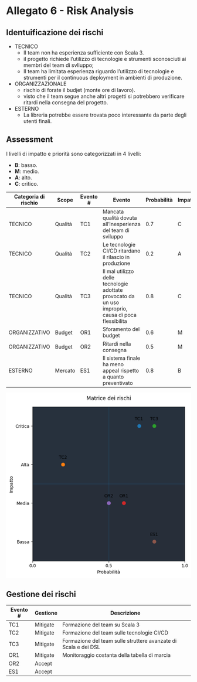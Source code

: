 # Allegato 6 - Risk Analysis

## Identuificazione dei rischi

- TECNICO
  - Il team non ha esperienza sufficiente con Scala 3.
  -  il progetto richiede l’utilizzo di tecnologie e strumenti sconosciuti ai membri del team di svliuppo;
  - Il team ha limitata esperienza riguardo l’utilizzo di tecnologie e strumenti per il continuous deployment in ambienti di produzione.
- ORGANIZZAZIONALE
  - rischio di forate il budjet (monte ore di lavoro).
  - visto che il team segue anche altri progetti si potrebbero verificare ritardi nella consegna del progetto.
- ESTERNO
  - La libreria potrebbe essere trovata poco interessante da parte degli utenti finali.

## Assessment

I livelli di impatto e priorità sono categorizzati in 4 livelli:

- **B**: basso.
- **M**: medio.
- **A**: alto.
- **C**: critico.

| Categoria di rischio | Scope   | Evento # | Evento                                                                                              | Probabilità | Impatto | Priorità |
|----------------------|---------|----------|-----------------------------------------------------------------------------------------------------|-------------|---------|----------|
| TECNICO              | Qualità | TC1      | Mancata qualità dovuta all’inesperienza del team di sviluppo                                        | 0.7         | C       | A        |
| TECNICO              | Qualità | TC2      | Le tecnologie CI/CD ritardano il rilascio in produzione                                             | 0.2         | A       | A        |
| TECNICO              | Qualità | TC3      | Il mal utilizzo delle tecnologie adottate provocato da un uso improprio, causa di poca flessibilita | 0.8         | C       | C        |
| ORGANIZZATIVO        | Budget  | OR1      | Sforamento del budget                                                                               | 0.6         | M       | B        |
| ORGANIZZATIVO        | Budget  | OR2      | Ritardi nella consegna                                                                              | 0.5         | M       | B        |
| ESTERNO              | Mercato | ES1      | Il sistema finale ha meno appeal rispetto a quanto preventivato                                     | 0.8         | B       | B        |


![Matrice dei rischi](../diagram/matrice_rischi.png)

## Gestione dei rischi

| Evento # | Gestione | Descrizione                                                     |
|----------|----------|-----------------------------------------------------------------|
| TC1      | Mitigate | Formazione del team su Scala 3                                  |
| TC2      | Mitigate | Formazione del team sulle tecnologie CI/CD                      |
| TC3      | Mitigate | Formazione del team sulle struttere avanzate di Scala e dei DSL |
| OR1      | Mitigate | Monitoraggio costanta della tabella di marcia                   |
| OR2      | Accept   |                                                                 |
| ES1      | Accept   |                                                                 |

